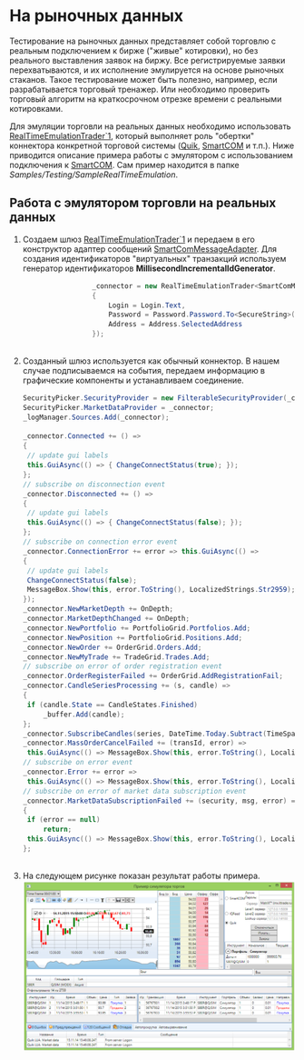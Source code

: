 # На рыночных данных

Тестирование на рыночных данных представляет собой торговлю с реальным подключением к бирже ("живые" котировки), но без реального выставления заявок на биржу. Все регистрируемые заявки перехватываются, и их исполнение эмулируется на основе рыночных стаканов. Такое тестирование может быть полезно, например, если разрабатывается торговый тренажер. Или необходимо проверить торговый алгоритм на краткосрочном отрезке времени с реальными котировками. 

Для эмуляции торговли на реальных данных необходимо использовать [RealTimeEmulationTrader\`1](xref:StockSharp.Algo.Testing.RealTimeEmulationTrader`1), который выполняет роль "обертки" коннектора конкретной торговой системы ([Quik](Quik.md), [SmartCOM](Smart.md) и т.п.). Ниже приводится описание примера работы с эмулятором с использованием подключения к [SmartCOM](Smart.md). Сам пример находится в папке *Samples\/Testing\/SampleRealTimeEmulation*. 

## Работа с эмулятором торговли на реальных данных

1. Создаем шлюз [RealTimeEmulationTrader\`1](xref:StockSharp.Algo.Testing.RealTimeEmulationTrader`1) и передаем в его конструктор адаптер сообщений [SmartComMessageAdapter](xref:StockSharp.SmartCom.SmartComMessageAdapter). Для создания идентификаторов "виртуальных" транзакций используем генератор идентификаторов **MillisecondIncrementalIdGenerator**. 

   ```cs
   					_connector = new RealTimeEmulationTrader<SmartComMessageAdapter>(new SmartComMessageAdapter(new MillisecondIncrementalIdGenerator())
   					{
   						Login = Login.Text,
   						Password = Password.Password.To<SecureString>(),
   						Address = Address.SelectedAddress
   					});
   					  
   ```
2. Созданный шлюз используется как обычный коннектор. В нашем случае подписываемся на события, передаем информацию в графические компоненты и устанавливаем соединение. 

   ```cs
   SecurityPicker.SecurityProvider = new FilterableSecurityProvider(_connector);
   SecurityPicker.MarketDataProvider = _connector;
   _logManager.Sources.Add(_connector);
   					
   _connector.Connected += () =>
   {
   	// update gui labels
   	this.GuiAsync(() => { ChangeConnectStatus(true); });
   };
   // subscribe on disconnection event
   _connector.Disconnected += () =>
   {
   	// update gui labels
   	this.GuiAsync(() => { ChangeConnectStatus(false); });
   };
   // subscribe on connection error event
   _connector.ConnectionError += error => this.GuiAsync(() =>
   {
   	// update gui labels
   	ChangeConnectStatus(false);
   	MessageBox.Show(this, error.ToString(), LocalizedStrings.Str2959);
   });
   _connector.NewMarketDepth += OnDepth;
   _connector.MarketDepthChanged += OnDepth;
   _connector.NewPortfolio += PortfolioGrid.Portfolios.Add;
   _connector.NewPosition += PortfolioGrid.Positions.Add;
   _connector.NewOrder += OrderGrid.Orders.Add;
   _connector.NewMyTrade += TradeGrid.Trades.Add;
   // subscribe on error of order registration event
   _connector.OrderRegisterFailed += OrderGrid.AddRegistrationFail;
   _connector.CandleSeriesProcessing += (s, candle) =>
   {
   	if (candle.State == CandleStates.Finished)
   		_buffer.Add(candle);
   };
   _connector.SubscribeCandles(series, DateTime.Today.Subtract(TimeSpan.FromDays(5)), DateTime.Now);	
   _connector.MassOrderCancelFailed += (transId, error) =>
   	this.GuiAsync(() => MessageBox.Show(this, error.ToString(), LocalizedStrings.Str716));
   // subscribe on error event
   _connector.Error += error =>
   	this.GuiAsync(() => MessageBox.Show(this, error.ToString(), LocalizedStrings.Str2955));
   // subscribe on error of market data subscription event
   _connector.MarketDataSubscriptionFailed += (security, msg, error) =>
   {
   	if (error == null)
   		return;
   	this.GuiAsync(() => MessageBox.Show(this, error.ToString(), LocalizedStrings.Str2956Params.Put(msg.DataType, security)));
   };
   					  
   ```
3. На следующем рисунке показан результат работы примера. ![sample realtaime emulation](../images/sample_realtaime_emulation.png)
